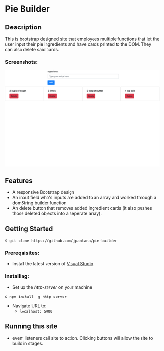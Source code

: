 # Pie Builder

## Description
This is bootstrap designed site that employees multiple functions that let the user input their pie ingredients and have cards printed to the DOM. They can also delete said cards.

### Screenshots:
![Image of the website upon loading.](https://raw.githubusercontent.com/jpantana/pie-builder/master/screenshot/Screen%20Shot%202019-03-26%20at%207.27.25%20AM.png "Pie Builder")

## Features
* A responsive Bootstrap design 
* An input field who's inputs are added to an array and worked through a domString builder function
* An delete button that removes added ingredient cards (it also pushes those deleted objects into a seperate array).
  
## Getting Started
```
$ git clone https://github.com/jpantana/pie-builder
```
### Prerequisites:

- Install the latest version of [Visual Studio](https://code.visualstudio.com/download)
    
### Installing:

* Set up the _http-server_ on your machine
```
$ npm install -g http-server
```
  * Navigate URL to:
    * `localhost: 5000`
    
## Running this site
- event listeners call site to action. Clicking buttons will allow the site to build in stages. 







